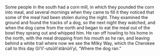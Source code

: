 Some people in the south had a corn mill, in which they pounded the corn into meal, and several mornings when they came to fill it they noticed that some of the meal had been stolen during the night. They examined the ground and found the tracks of a dog, so the next night they watched, and when the dog came from the north and began to eat the meal out of the bowl they sprang out and whipped him. He ran off howling to his home in the north, with the meal dropping from his mouth as he ran, and leaving behind a white trail where now we see the Milky Way, which the Cherokee call to this day Giʻlĭ′-utsûñ′stănûñ′yĭ, “Where the dog ran.”
